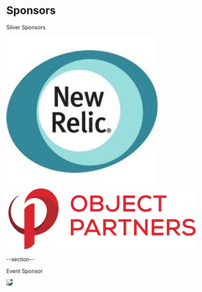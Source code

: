 # Sponsors


Silver Sponsors
<div>
	<div>
		<img src="images/newrelic.jpeg" style="border: none;background: black" />
	</div>
	<div>
		<img src="images/2015-OPI-Logo-Stacked.png" style="border: none;background: black" />
	</div>
</div>

--section--

Event Sponsor

<img src="http://www6.pcmag.com/media/images/349807-orbitz-logo.jpg?thumb=y" style="border: none;background: black" />
